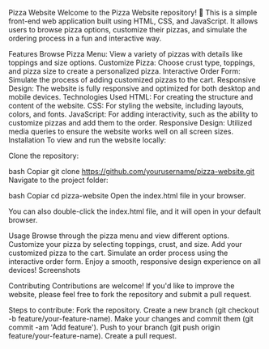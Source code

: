 Pizza Website
Welcome to the Pizza Website repository! 🍕 This is a simple front-end web application built using HTML, CSS, and JavaScript. It allows users to browse pizza options, customize their pizzas, and simulate the ordering process in a fun and interactive way.

Features
Browse Pizza Menu: View a variety of pizzas with details like toppings and size options.
Customize Pizza: Choose crust type, toppings, and pizza size to create a personalized pizza.
Interactive Order Form: Simulate the process of adding customized pizzas to the cart.
Responsive Design: The website is fully responsive and optimized for both desktop and mobile devices.
Technologies Used
HTML: For creating the structure and content of the website.
CSS: For styling the website, including layouts, colors, and fonts.
JavaScript: For adding interactivity, such as the ability to customize pizzas and add them to the order.
Responsive Design: Utilized media queries to ensure the website works well on all screen sizes.
Installation
To view and run the website locally:

Clone the repository:

bash
Copiar
git clone https://github.com/yourusername/pizza-website.git
Navigate to the project folder:

bash
Copiar
cd pizza-website
Open the index.html file in your browser.

You can also double-click the index.html file, and it will open in your default browser.

Usage
Browse through the pizza menu and view different options.
Customize your pizza by selecting toppings, crust, and size.
Add your customized pizza to the cart.
Simulate an order process using the interactive order form.
Enjoy a smooth, responsive design experience on all devices!
Screenshots

Contributing
Contributions are welcome! If you'd like to improve the website, please feel free to fork the repository and submit a pull request.

Steps to contribute:
Fork the repository.
Create a new branch (git checkout -b feature/your-feature-name).
Make your changes and commit them (git commit -am 'Add feature').
Push to your branch (git push origin feature/your-feature-name).
Create a pull request.

